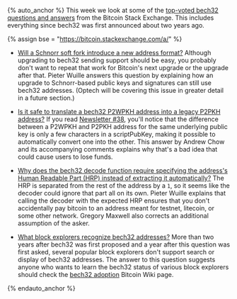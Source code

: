 {% auto_anchor %}
This week we look at some of the [top-voted bech32 questions and
answers][top bech32 qa] from the Bitcoin Stack Exchange.  This includes
everything since bech32 was first announced about two years ago.

{% assign bse = "https://bitcoin.stackexchange.com/a/" %}

- [Will a Schnorr soft fork introduce a new address format?]({{bse}}82952)
  Although upgrading to bech32 sending support
  should be easy, you probably don't want to repeat that work for
  Bitcoin's next upgrade or the upgrade after that.  Pieter Wuille
  answers this question by explaining how an upgrade to Schnorr-based
  public keys and signatures can still use bech32 addresses.  (Optech
  will be covering this issue in greater detail in a future section.)

- [Is it safe to translate a bech32 P2WPKH address into a legacy P2PKH address?]({{bse}}62207)
  If you read [Newsletter #38][bech32 easy],
  you'll notice that the difference between a P2WPKH and P2PKH address
  for the same underlying public key is only a few characters in a
  scriptPubKey, making it possible to automatically convert one into the
  other.  This answer by Andrew Chow and its accompanying comments
  explains why that's a bad idea that could cause users to lose funds.

- [Why does the bech32 decode function require specifying the address's Human Readable Part (HRP) instead of extracting it automatically?]({{bse}}83454)
  The HRP is separated from the rest of
  the address by a `1`, so it seems like the decoder could ignore that
  part all on its own.  Pieter Wuille explains that calling the decoder
  with the expected HRP ensures that you don't accidentally pay bitcoin
  to an address meant for testnet, litecoin, or some other network.
  Gregory Maxwell also corrects an additional assumption of the asker.

- [What block explorers recognize bech32 addresses?]({{bse}}66458)
  More than two years after bech32 was first proposed and a year after
  this question was first asked, several popular block explorers don't
  support search or display of bech32 addresses.  The answer to this
  question suggests anyone who wants to learn the bech32 status of
  various block explorers should check the [bech32 adoption][] Bitcoin
  Wiki page.

[bech32 easy]: /en/newsletters/2019/03/19/#bech32-sending-support
[top bech32 qa]: https://bitcoin.stackexchange.com/search?tab=votes&q=bech32
[bech32 adoption]: https://en.bitcoin.it/wiki/Bech32_adoption
{% endauto_anchor %}
